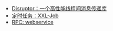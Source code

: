 * [Disruptor：一个高性能线程间消息传递库](disruptor/readme.md)
* [定时任务：XXL-Job](xxl-job.md)
* [RPC: webservice](webservice.md)


